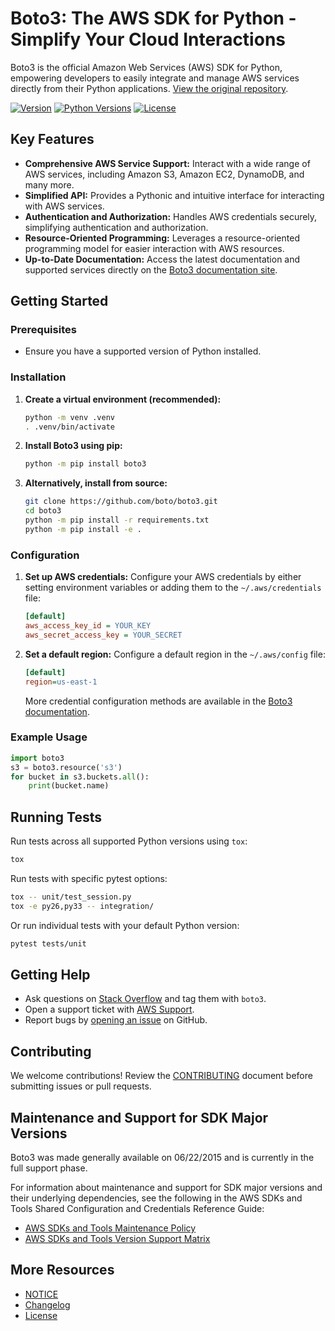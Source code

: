 # Boto3: The AWS SDK for Python - Simplify Your Cloud Interactions

Boto3 is the official Amazon Web Services (AWS) SDK for Python, empowering developers to easily integrate and manage AWS services directly from their Python applications.  [View the original repository](https://github.com/boto/boto3).

[![Version](http://img.shields.io/pypi/v/boto3.svg?style=flat)](https://pypi.python.org/pypi/boto3/)
[![Python Versions](https://img.shields.io/pypi/pyversions/boto3.svg?style=flat)](https://pypi.python.org/pypi/boto3/)
[![License](http://img.shields.io/pypi/l/boto3.svg?style=flat)](https://github.com/boto/boto3/blob/develop/LICENSE)

## Key Features

*   **Comprehensive AWS Service Support:** Interact with a wide range of AWS services, including Amazon S3, Amazon EC2, DynamoDB, and many more.
*   **Simplified API:**  Provides a Pythonic and intuitive interface for interacting with AWS services.
*   **Authentication and Authorization:**  Handles AWS credentials securely, simplifying authentication and authorization.
*   **Resource-Oriented Programming:** Leverages a resource-oriented programming model for easier interaction with AWS resources.
*   **Up-to-Date Documentation:**  Access the latest documentation and supported services directly on the [Boto3 documentation site](https://boto3.amazonaws.com/v1/documentation/api/latest/index.html).

## Getting Started

### Prerequisites

*   Ensure you have a supported version of Python installed.

### Installation

1.  **Create a virtual environment (recommended):**

    ```bash
    python -m venv .venv
    . .venv/bin/activate
    ```

2.  **Install Boto3 using pip:**

    ```bash
    python -m pip install boto3
    ```

3.  **Alternatively, install from source:**

    ```bash
    git clone https://github.com/boto/boto3.git
    cd boto3
    python -m pip install -r requirements.txt
    python -m pip install -e .
    ```

### Configuration

1.  **Set up AWS credentials:**
    Configure your AWS credentials by either setting environment variables or adding them to the `~/.aws/credentials` file:

    ```ini
    [default]
    aws_access_key_id = YOUR_KEY
    aws_secret_access_key = YOUR_SECRET
    ```

2.  **Set a default region:**
    Configure a default region in the `~/.aws/config` file:

    ```ini
    [default]
    region=us-east-1
    ```

    More credential configuration methods are available in the [Boto3 documentation](https://boto3.amazonaws.com/v1/documentation/api/latest/guide/credentials.html).

### Example Usage

```python
import boto3
s3 = boto3.resource('s3')
for bucket in s3.buckets.all():
    print(bucket.name)
```

## Running Tests

Run tests across all supported Python versions using `tox`:

```bash
tox
```

Run tests with specific pytest options:

```bash
tox -- unit/test_session.py
tox -e py26,py33 -- integration/
```

Or run individual tests with your default Python version:

```bash
pytest tests/unit
```

## Getting Help

*   Ask questions on [Stack Overflow](https://stackoverflow.com/) and tag them with `boto3`.
*   Open a support ticket with [AWS Support](https://console.aws.amazon.com/support/home#/).
*   Report bugs by [opening an issue](https://github.com/boto/boto3/issues/new) on GitHub.

## Contributing

We welcome contributions!  Review the [CONTRIBUTING](https://github.com/boto/boto3/blob/develop/CONTRIBUTING.rst) document before submitting issues or pull requests.

## Maintenance and Support for SDK Major Versions

Boto3 was made generally available on 06/22/2015 and is currently in the full support phase.

For information about maintenance and support for SDK major versions and their underlying dependencies, see the following in the AWS SDKs and Tools Shared Configuration and Credentials Reference Guide:

*   [AWS SDKs and Tools Maintenance Policy](https://docs.aws.amazon.com/sdkref/latest/guide/maint-policy.html)
*   [AWS SDKs and Tools Version Support Matrix](https://docs.aws.amazon.com/sdkref/latest/guide/version-support-matrix.html)

## More Resources

*   [NOTICE](https://github.com/boto/boto3/blob/develop/NOTICE)
*   [Changelog](https://github.com/boto/boto3/blob/develop/CHANGELOG.rst)
*   [License](https://github.com/boto/boto3/blob/develop/LICENSE)